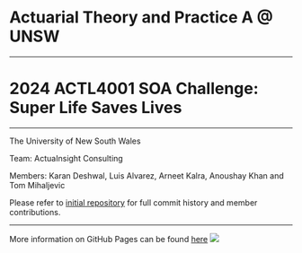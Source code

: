 # Actuarial Theory and Practice A @ UNSW

---
# 2024 ACTL4001 SOA Challenge: Super Life Saves Lives

---
The University of New South Wales

Team: ActuaInsight Consulting

Members: Karan Deshwal, Luis Alvarez, Arneet Kalra, Anoushay Khan and Tom Mihaljevic

Please refer to [initial repository](https://github.com/Tomathy123/ACTL4001) for full commit history and member contributions.

---



More information on GitHub Pages can be found [here](https://pages.github.com/)
![](Actuarial.gif)
